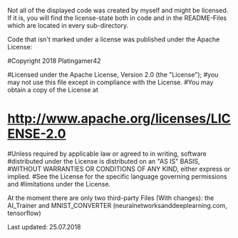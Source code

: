 Not all of the displayed code was created by myself and might be licensed. If it is, you will find the license-state
both in code and in the README-Files which are located in every sub-directory.

Code that isn't marked under a license was published under the Apache License:

#Copyright 2018 Platingamer42

#Licensed under the Apache License, Version 2.0 (the "License");
#you may not use this file except in compliance with the License.
#You may obtain a copy of the License at

#    http://www.apache.org/licenses/LICENSE-2.0

#Unless required by applicable law or agreed to in writing, software
#distributed under the License is distributed on an "AS IS" BASIS,
#WITHOUT WARRANTIES OR CONDITIONS OF ANY KIND, either express or implied.
#See the License for the specific language governing permissions and
#limitations under the License.

At the moment there are only two third-party Files (With changes):
the AI_Trainer and MNIST_CONVERTER (neuralnetworksanddeeplearning.com, tensorflow)


Last updated: 25.07.2018